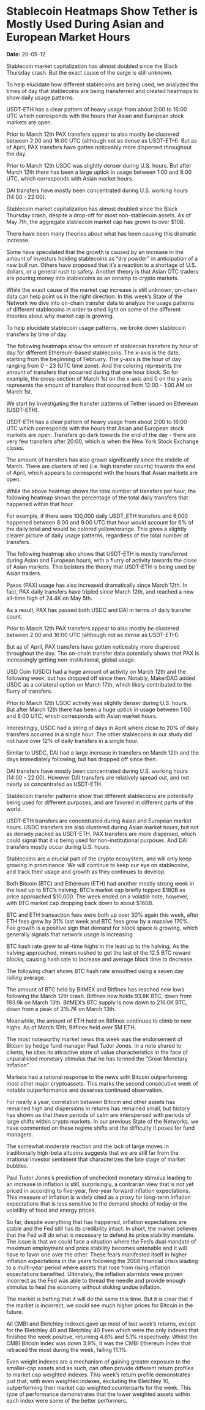 # Stablecoin Heatmaps Show Tether is Mostly Used During Asian and European Market Hours

**Date:** 20-05-12

Stablecoin market capitalization has almost doubled since the Black Thursday crash. But the exact cause of the surge is still unknown.

To help elucidate how different stablecoins are being used, we analyzed the times of day that stablecoins are being transferred and created heatmaps to show daily usage patterns.

USDT-ETH has a clear pattern of heavy usage from about 2:00 to 16:00 UTC which corresponds with the hours that Asian and European stock markets are open.

Prior to March 12th PAX transfers appear to also mostly be clustered between 2:00 and 16:00 UTC (although not as dense as USDT-ETH). But as of April, PAX transfers have gotten noticeably more dispersed throughout the day.

Prior to March 12th USDC was slightly denser during U.S. hours. But after March 12th there has been a large uptick in usage between 1:00 and 8:00 UTC, which corresponds with Asian market hours.

DAI transfers have mostly been concentrated during U.S. working hours (14:00 - 22:00).

Stablecoin market capitalization has almost doubled since the Black Thursday crash, despite a drop-off for most non-stablecoin assets. As of May 7th, the aggregate stablecoin market cap has grown to over $10B.

There have been many theories about what has been causing this dramatic increase.

Some have speculated that the growth is caused by an increase in the amount of investors holding stablecoins as “dry powder” in anticipation of a new bull run. Others have proposed that it’s a reaction to a shortage of U.S. dollars, or a general rush to safety. Another theory is that Asian OTC traders are pouring money into stablecoins as an onramp to crypto markets.

While the exact cause of the market cap increase is still unknown, on-chain data can help point us in the right direction. In this week’s State of the Network we dive into on-chain transfer data to analyze the usage patterns of different stablecoins in order to shed light on some of the different theories about why market cap is growing.

To help elucidate stablecoin usage patterns, we broke down stablecoin transfers by time of day.

The following heatmaps show the amount of stablecoin transfers by hour of day for different Ethereum-based stablecoins. The x-axis is the date, starting from the beginning of February. The y-axis is the hour of day ranging from 0 - 23 (UTC time zone). And the coloring represents the amount of transfers that occurred during that one hour block. So for example, the cross-section of March 1st on the x-axis and 0 on the y-axis represents the amount of transfers that occurred from 12:00 - 1:00 AM on March 1st.

We start by investigating the transfer patterns of Tether issued on Ethereum (USDT-ETH).

USDT-ETH has a clear pattern of heavy usage from about 2:00 to 16:00 UTC which corresponds with the hours that Asian and European stock markets are open. Transfers go dark towards the end of the day - there are very few transfers after 20:00, which is when the New York Stock Exchange closes.

The amount of transfers has also grown significantly since the middle of March. There are clusters of red (i.e. high transfer counts) towards the end of April, which appears to correspond with the hours that Asian markets are open.

While the above heatmap shows the total number of transfers per hour, the following heatmap shows the percentage of the total daily transfers that happened within that hour.

For example, if there were 100,000 daily USDT_ETH transfers and 6,000 happened between 8:00 and 9:00 UTC that hour would account for 6% of the daily total and would be colored yellow/orange. This gives a slightly clearer picture of daily usage patterns, regardless of the total number of transfers.

The following heatmap also shows that USDT-ETH is mostly transferred during Asian and European hours, with a flurry of activity towards the close of Asian markets. This bolsters the theory that USDT-ETH is being used by Asian traders.

Paxos (PAX) usage has also increased dramatically since March 12th. In fact, PAX daily transfers have tripled since March 12th, and reached a new all-time high of 24.4K on May 5th.

As a result, PAX has passed both USDC and DAI in terms of daily transfer count.

Prior to March 12th PAX transfers appear to also mostly be clustered between 2:00 and 16:00 UTC (although not as dense as USDT-ETH).

But as of April, PAX transfers have gotten noticeably more dispersed throughout the day. The on-chain transfer data potentially shows that PAX is increasingly getting non-institutional, global usage.

USD Coin (USDC) had a huge amount of activity on March 12th and the following week, but has dropped off since then. Notably, MakerDAO added USDC as a collateral option on March 17th, which likely contributed to the flurry of transfers.

Prior to March 12th USDC activity was slightly denser during U.S. hours.  But after March 12th there has been a huge uptick in usage between 1:00 and 8:00 UTC, which corresponds with Asian market hours.

Interestingly, USDC had a string of days in April where close to 20% of daily transfers occurred in a single hour. The other stablecoins in our study did not have over 12% of daily transfers in a single hour.

Similar to USDC, DAI had a large increase in transfers on March 12th and the days immediately following, but has dropped off since then.

DAI transfers have mostly been concentrated during U.S. working hours (14:00 - 22:00). However DAI transfers are relatively spread out, and not nearly as concentrated as USDT-ETH.

Stablecoin transfer patterns show that different stablecoins are potentially being used for different purposes, and are favored in different parts of the world.

USDT-ETH transfers are concentrated during Asian and European market hours. USDC transfers are also clustered during Asian market hours, but not as densely packed as USDT-ETH. PAX transfers are more dispersed, which could signal that it is being used for non-institutional purposes. And DAI transfers mostly occur during U.S. hours.

Stablecoins are a crucial part of the crypto ecosystem, and will only keep growing in prominence. We will continue to keep our eye on stablecoins, and track their usage and growth as they continues to develop.

Both Bitcoin (BTC) and Ethereum (ETH) had another mostly strong week in the lead up to BTC’s halving. BTC’s market cap briefly topped $180B as price approached $10,000. The week ended on a volatile note, however, with BTC market cap dropping back down to about $160B.

BTC and ETH transaction fees were both up over 30% again this week, after ETH fees grew by 31% last week and BTC fees grew by a massive 170%. Fee growth is a positive sign that demand for block space is growing, which generally signals that network usage is increasing.

BTC hash rate grew to all-time highs in the lead up to the halving. As the halving approached, miners rushed to get the last of the 12.5 BTC reward blocks, causing hash rate to increase and average block time to decrease.

The following chart shows BTC hash rate smoothed using a seven day rolling average.

The amount of BTC held by BitMEX and Bitfinex has reached new lows following the March 12th crash. Bitfinex now holds 93.8K BTC, down from 193.9k on March 13th. BitMEX’s BTC supply is now down to 216.0K BTC, down from a peak of 315.7K on March 13th.

Meanwhile, the amount of ETH held on Bitfinex continues to climb to new highs. As of March 10th, Bitfinex held over 5M ETH.

The most noteworthy market news this week was the endorsement of Bitcoin by hedge fund manager Paul Tudor Jones. In a note shared to clients, he cites its attractive store of value characteristics in the face of unparalleled monetary stimulus that he has termed the “Great Monetary Inflation”.

Markets had a rational response to the news with Bitcoin outperforming most other major cryptoassets. This marks the second consecutive week of notable outperformance and deserves continued observation.

For nearly a year, correlation between Bitcoin and other assets has remained high and dispersions in returns has remained small, but history has shown us that these periods of calm are interspersed with periods of large shifts within crypto markets. In our previous State of the Networks, we have commented on these regime shifts and the difficulty it poses for fund managers.

The somewhat moderate reaction and the lack of large moves in traditionally high-beta altcoins suggests that we are still far from the irrational investor sentiment that characterizes the late stage of market bubbles.

Paul Tudor Jones’s prediction of unchecked monetary stimulus leading to an increase in inflation is still, surprisingly, a contrarian view that is not yet priced in according to five-year, five-year forward inflation expectations. This measure of inflation is widely cited as a proxy for long-term inflation expectations that is less sensitive to the demand shocks of today or the volatility of food and energy prices.

So far, despite everything that has happened, inflation expectations are stable and the Fed still has its credibility intact. In short, the market believes that the Fed will do what is necessary to defend its price stability mandate. The issue is that we could face a situation where the Fed’s dual mandate of maximum employment and price stability becomes untenable and it will have to favor one over the other. These fears manifested itself in higher inflation expectations in the years following the 2008 financial crisis leading to a multi-year period where assets that rose from rising inflation expectations benefited. Ultimately, the inflation alarmists were proven incorrect as the Fed was able to thread the needle and provide enough stimulus to heal the economy without stoking undue inflation.

The market is betting that it will do the same this time. But it is clear that if the market is incorrect, we could see much higher prices for Bitcoin in the future.

All CMBI and Bletchley Indexes gave up most of last week’s returns, except for the Bletchley 40 and Bletchley 40 Even which were the only indexes that finished the week positive, returning 4.6% and 5.1% respectively. Whilst the CMBI Bitcoin Index was down 3.9%, it was the CMBI Ethereum Index that retraced the most during the week, falling 11.1%.

Even weight indexes are a mechanism of gaining greater exposure to the smaller-cap assets and as such, can often provide different return profiles to market cap weighted indexes. This week’s return profile demonstrates just that, with even weighted indexes, excluding the Bletchley 10, outperforming their market cap weighted counterparts for the week. This type of performance demonstrates that the lower weighted assets within each index were some of the better performers.